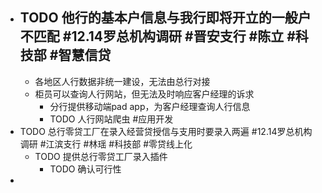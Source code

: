 - TODO 他行的基本户信息与我行即将开立的一般户不匹配 #12.14罗总机构调研 #晋安支行 #陈立 #科技部 #智慧信贷
	-
	- 各地区人行数据非统一建设，无法由总行对接
	- 柜员可以查询人行网站，但无法及时响应客户经理的诉求
		- 分行提供移动端pad app，为客户经理查询人行信息
		- TODO 人行网站爬虫 #应用开发
- TODO 总行零贷工厂在录入经营贷授信与支用时要录入两遍 #12.14罗总机构调研 #江滨支行 #林瑶 #科技部 #零贷线上化
	- TODO 提供总行零贷工厂录入插件
		- TODO 确认可行性
-